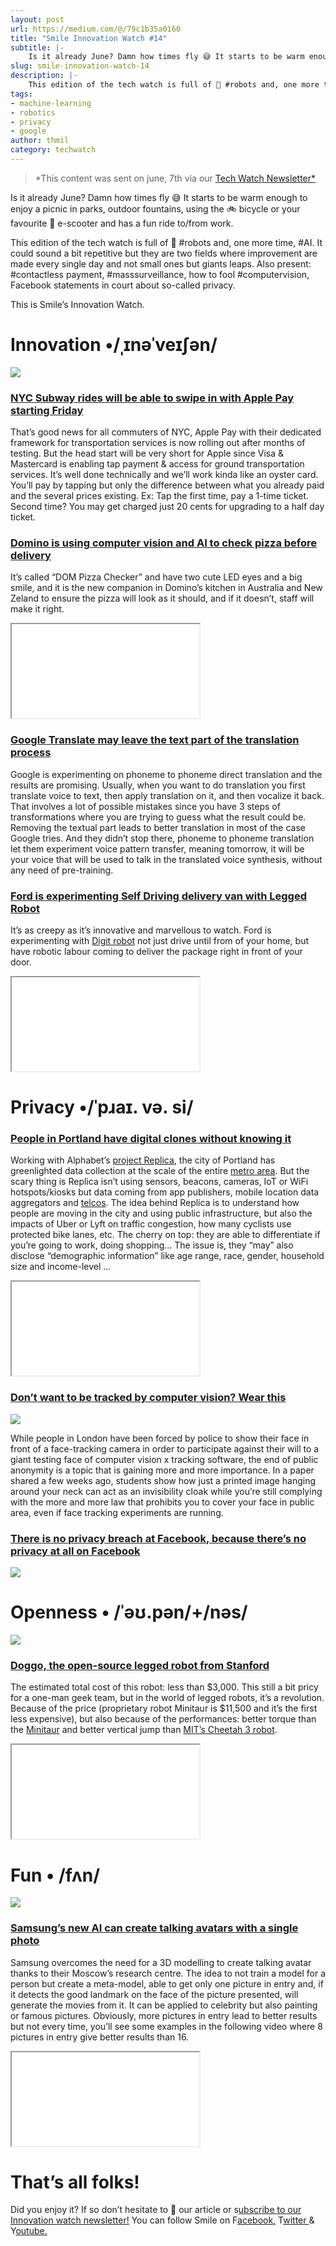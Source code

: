```yaml
---
layout: post
url: https://medium.com/@/79c1b35a0160
title: "Smile Innovation Watch #14"
subtitle: |-
    Is it already June? Damn how times fly 😅 It starts to be warm enough to enjoy a picnic in parks, outdoor fountains, using the 🚲 bicycle…
slug: smile-innovation-watch-14
description: |-
    This edition of the tech watch is full of 🤖 #robots and, one more time, #AI. It could sound a bit repetitive but they are two fields where improvement are made every single day and not small ones but
tags:
- machine-learning
- robotics
- privacy
- google
author: thmil
category: techwatch
---
```


> *This content was sent on june, 7th via our [Tech Watch Newsletter*](https://mailchi.mp/c414f1508567/techwatch)

Is it already June? Damn how times fly 😅
It starts to be warm enough to enjoy a picnic in parks, outdoor fountains, using the 🚲 bicycle or your favourite 🛴 e-scooter and has a fun ride to/from work.

This edition of the tech watch is full of 🤖 #robots and, one more time, #AI. It could sound a bit repetitive but they are two fields where improvement are made every single day and not small ones but giants leaps. Also present: #contactless payment, #masssurveillance, how to fool #computervision, Facebook statements in court about so-called privacy.

This is Smile’s Innovation Watch.

# Innovation •/ˌɪnəˈveɪʃən/

![](/assets/images/posts/0*BRytxaXfO_S9msVb.png)

### [NYC Subway rides will be able to swipe in with Apple Pay starting Friday](https://techcrunch.com/2019/05/29/nyc-subway-riders-will-be-able-to-swipe-in-with-apple-pay-starting-friday/)

That’s good news for all commuters of NYC, Apple Pay with their dedicated framework for transportation services is now rolling out after months of testing. But the head start will be very short for Apple since Visa & Mastercard is enabling tap payment & access for ground transportation services. It’s well done technically and we’ll work kinda like an oyster card. You’ll pay by tapping but only the difference between what you already paid and the several prices existing. Ex: Tap the first time, pay a 1-time ticket. Second time? You may get charged just 20 cents for upgrading to a half day ticket.

### [Domino is using computer vision and AI to check pizza before delivery](https://dompizzachecker.dominos.com.au/)

It’s called “DOM Pizza Checker” and have two cute LED eyes and a big smile, and it is the new companion in Domino’s kitchen in Australia and New Zeland to ensure the pizza will look as it should, and if it doesn’t, staff will make it right.

<iframe src="/assets/images/posts/b70741c88321fd0f3d453b9a6d65cc8d.html"></iframe>

### [Google Translate may leave the text part of the translation process](https://google-research.github.io/lingvo-lab/translatotron/#conversational)

Google is experimenting on phoneme to phoneme direct translation and the results are promising. Usually, when you want to do translation you first translate voice to text, then apply translation on it, and then vocalize it back. That involves a lot of possible mistakes since you have 3 steps of transformations where you are trying to guess what the result could be. Removing the textual part leads to better translation in most of the case Google tries. And they didn’t stop there, phoneme to phoneme translation let them experiment voice pattern transfer, meaning tomorrow, it will be your voice that will be used to talk in the translated voice synthesis, without any need of pre-training.

### [Ford is experimenting Self Driving delivery van with Legged Robot](https://google-research.github.io/lingvo-lab/translatotron/#conversational)

It’s as creepy as it’s innovative and marvellous to watch. Ford is experimenting with [Digit robot](https://spectrum.ieee.org/robotics/humanoids/building-robots-that-can-go-where-we-go) not just drive until from of your home, but have robotic labour coming to deliver the package right in front of your door.

<iframe src="/assets/images/posts/2a350e18834ff64ddbe75f2584479e96.html"></iframe>

# Privacy •/ˈpɹaɪ. və. si/

### [People in Portland have digital clones without knowing it](https://www.geekwire.com/2019/portland-quietly-launches-mobile-location-data-project-alphabets-controversial-sidewalk-labs/)

Working with Alphabet’s [project Replica](https://medium.com/sidewalk-talk/introducing-replica-a-next-generation-urban-planning-tool-1b7425222e9e), the city of Portland has greenlighted data collection at the scale of the entire [metro area](https://en.wikipedia.org/wiki/Metropolitan_area). But the scary thing is Replica isn’t using sensors, beacons, cameras, IoT or WiFi hotspots/kiosks but data coming from app publishers, mobile location data aggregators and [telcos](https://en.wikipedia.org/wiki/Telco). The idea behind Replica is to understand how people are moving in the city and using public infrastructure, but also the impacts of Uber or Lyft on traffic congestion, how many cyclists use protected bike lanes, etc. The cherry on top: they are able to differentiate if you’re going to work, doing shopping… The issue is, they “may” also disclose “demographic information” like age range, race, gender, household size and income-level …

<iframe src="/assets/images/posts/133e7246d8cfba23b787523b2a9ea4d7.html"></iframe>

### [Don’t want to be tracked by computer vision? Wear this](https://www.theverge.com/2019/4/23/18512472/fool-ai-surveillance-adversarial-example-yolov2-person-detection)

![](/assets/images/posts/0*-Gs0pVGz_LI4eNaO.png)

While people in London have been forced by police to show their face in front of a face-tracking camera in order to participate against their will to a giant testing face of computer vision x tracking software, the end of public anonymity is a topic that is gaining more and more importance. In a paper shared a few weeks ago, students show how just a printed image hanging around your neck can act as an invisibility cloak while you’re still complying with the more and more law that prohibits you to cover your face in public area, even if face tracking experiments are running.

### [There is no privacy breach at Facebook, because there’s no privacy at all on Facebook](https://twitter.com/linamkhan/status/1134155195494129670)

![](/assets/images/posts/0*lrFRqZuqcu1bkRmY.png)

# Openness • /ˈəʊ.pən/+/nəs/

![](/assets/images/posts/0*hjfmIdqtf0Pj2QUW.gif)

### [Doggo, the open-source legged robot from Stanford](https://www.theverge.com/2019/5/20/18632562/doggo-stanford-open-source-robot-four-legged-cute)

The estimated total cost of this robot: less than $3,000. This still a bit pricy for a one-man geek team, but in the world of legged robots, it’s a revolution. Because of the price (proprietary robot Minitaur is $11,500 and it’s the first less expensive), but also because of the performances: better torque than the [Minitaur](https://www.youtube.com/watch?v=bnKOeMoibLg) and better vertical jump than [MIT’s Cheetah 3 robot](https://www.theverge.com/2018/7/5/17537160/mits-cheetah-3-robot-run-up-stairs).

<iframe src="/assets/images/posts/a59c3fdd41afdc2ca3ff70d3e6bae11d.html"></iframe>

# Fun • /fʌn/

![](/assets/images/posts/0*je5T91dHKZ9iHm6c.png)

### [Samsung’s new AI can create talking avatars with a single photo](http://%28https//thenextweb.com/artificial-intelligence/2019/05/23/samsungs-new-ai-can-create-talking-avatars-with-a-single-photo/)

Samsung overcomes the need for a 3D modelling to create talking avatar thanks to their Moscow’s research centre. The idea to not train a model for a person but create a meta-model, able to get only one picture in entry and, if it detects the good landmark on the face of the picture presented, will generate the movies from it. It can be applied to celebrity but also painting or famous pictures. Obviously, more pictures in entry lead to better results but not every time, you’ll see some examples in the following video where 8 pictures in entry give better results than 16.

<iframe src="/assets/images/posts/676995b0e004b9438f036d5c0a6b589f.html"></iframe>

# That’s all folks!

Did you enjoy it? If so don’t hesitate to 👏 our article or s[ubscribe to our Innovation watch newsletter!](https://mailchi.mp/c414f1508567/techwatch)
You can follow Smile on F[acebook,](https://www.facebook.com/smileopensource) T[witter ](https://www.twitter.com/GroupeSmile)& Y[outube.](http://www.youtube.com/user/SmileOpenSource)


